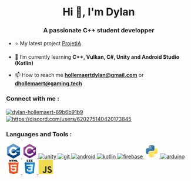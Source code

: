 <h1 align="center">Hi 👋, I'm Dylan</h1>
<h3 align="center">A passionate C++ student developper</h3>

- ⭐ My latest project [ProjetIA](https://github.com/dark-dylan-93220/ProjetIA)

- 🌱 I’m currently learning **C++, Vulkan, C#, Unity and Android Studio (Kotlin)**

- 📫 How to reach me **hollemaertdylan@gmail.com** or **dhollemaert@gaming.tech**

<h3 align="left">Connect with me :</h3>
<p align="left">
<a href="https://linkedin.com/in/dylan-hollemaert-89b6b91b9" target="blank"><img align="center" src="https://upload.wikimedia.org/wikipedia/commons/thumb/8/81/LinkedIn_icon.svg/2048px-LinkedIn_icon.svg.png" alt="dylan-hollemaert-89b6b91b9" height="40" width="40" /></a>
<a href="https://discord.com/users/620275140420173845" target="blank"><img align="center" src="https://uxwing.com/wp-content/themes/uxwing/download/brands-and-social-media/discord-square-color-icon.svg" alt="https://discord.com/users/620275140420173845" height="40" width="40" /></a>
</p>

<h3 align="left">Languages and Tools :</h3>
<p align="left"> 
  <a href="https://www.w3schools.com/cpp/" target="_blank" rel="noreferrer"> <img src="https://raw.githubusercontent.com/devicons/devicon/master/icons/cplusplus/cplusplus-original.svg" alt="cplusplus" width="40" height="40"/> </a> 
  <a href="https://www.w3schools.com/cs/" target="_blank" rel="noreferrer"> <img src="https://raw.githubusercontent.com/devicons/devicon/master/icons/csharp/csharp-original.svg" alt="csharp" width="40" height="40"/> </a> 
  <a href="https://unity.com/" target="_blank" rel="noreferrer"> <img src="https://www.vectorlogo.zone/logos/unity3d/unity3d-icon.svg" alt="unity" width="40" height="40"/> </a> 
  <a href="https://git-scm.com/" target="_blank" rel="noreferrer"> <img src="https://www.vectorlogo.zone/logos/git-scm/git-scm-icon.svg" alt="git" width="40" height="40"/> </a> 
  <a href="https://developer.android.com" target="_blank" rel="noreferrer"> <img src="https://uxwing.com/wp-content/themes/uxwing/download/brands-and-social-media/android-studio-icon.svg" alt="android" width="40" height="40"/> </a> 
  <a href="https://kotlinlang.org" target="_blank" rel="noreferrer"> <img src="https://www.vectorlogo.zone/logos/kotlinlang/kotlinlang-icon.svg" alt="kotlin" width="40" height="40"/> </a> 
  <a href="https://firebase.google.com/" target="_blank" rel="noreferrer"> <img src="https://brandlogos.net/wp-content/uploads/2025/03/firebase_icon-logo_brandlogos.net_tcvck.png" alt="firebase" width="32" height="40"/> </a> 
  <a href="https://www.python.org" target="_blank" rel="noreferrer"> <img src="https://raw.githubusercontent.com/devicons/devicon/master/icons/python/python-original.svg" alt="python" width="40" height="40"/> </a> 
  <a href="https://www.arduino.cc/" target="_blank" rel="noreferrer"> <img src="https://cdn.worldvectorlogo.com/logos/arduino-1.svg" alt="arduino" width="40" height="40"/> </a> 
  <a href="https://www.w3.org/html/" target="_blank" rel="noreferrer"> <img src="https://raw.githubusercontent.com/devicons/devicon/master/icons/html5/html5-original-wordmark.svg" alt="html5" width="40" height="40"/> </a> 
  <a href="https://www.w3schools.com/css/" target="_blank" rel="noreferrer"> <img src="https://raw.githubusercontent.com/devicons/devicon/master/icons/css3/css3-original-wordmark.svg" alt="css3" width="40" height="40"/> </a> 
  <a href="https://developer.mozilla.org/en-US/docs/Web/JavaScript" target="_blank" rel="noreferrer"> <img src="https://raw.githubusercontent.com/devicons/devicon/master/icons/javascript/javascript-original.svg" alt="javascript" width="40" height="40"/> </a> 
</p>
